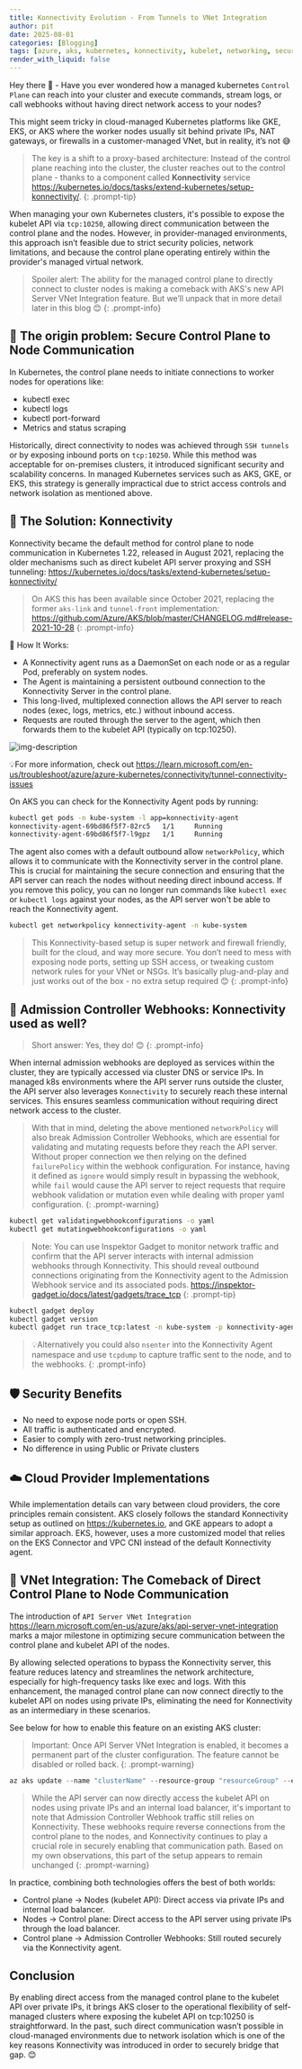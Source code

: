 ```yaml
---
title: Konnectivity Evolution - From Tunnels to VNet Integration
author: pit
date: 2025-08-01
categories: [Blogging]
tags: [azure, aks, kubernetes, konnectivity, kubelet, networking, security, admission-webhooks, control plane]
render_with_liquid: false
---
```


Hey there 🖖 - Have you ever wondered how a managed kubernetes `Control Plane` can reach into your cluster and execute commands, stream logs, or call webhooks without having direct network access to your nodes? 

This might seem tricky in cloud-managed Kubernetes platforms like GKE, EKS, or AKS where the worker nodes usually sit behind private IPs, NAT gateways, or firewalls in a customer-managed VNet, but in reality, it’s not 😅

> The key is a shift to a proxy-based architecture: Instead of the control plane reaching into the cluster, the cluster reaches out to the control plane - thanks to a component called **Konnectivity** service <https://kubernetes.io/docs/tasks/extend-kubernetes/setup-konnectivity/>.
{: .prompt-tip}

When managing your own Kubernetes clusters, it's possible to expose the kubelet API via `tcp:10250`, allowing direct communication between the control plane and the nodes. However, in provider-managed environments, this approach isn’t feasible due to strict security policies, network limitations, and because the control plane operating entirely within the provider's managed virtual network.

> Spoiler alert: The ability for the managed control plane to directly connect to cluster nodes is making a comeback with AKS's new API Server VNet Integration feature. But we’ll unpack that in more detail later in this blog 😊
{: .prompt-info}

## 🧭 The origin problem: Secure Control Plane to Node Communication

In Kubernetes, the control plane needs to initiate connections to worker nodes for operations like:

- kubectl exec
- kubectl logs
- kubectl port-forward
- Metrics and status scraping

Historically, direct connectivity to nodes was achieved through `SSH tunnels` or by exposing inbound ports on `tcp:10250`. While this method was acceptable for on-premises clusters, it introduced significant security and scalability concerns. In managed Kubernetes services such as AKS, GKE, or EKS, this strategy is generally impractical due to strict access controls and network isolation as mentioned above.

## 🚀 The Solution: Konnectivity

Konnectivity became the default method for control plane to node communication in Kubernetes 1.22, released in August 2021, replacing the older mechanisms such as direct kubelet API server proxying and SSH tunneling: <https://kubernetes.io/docs/tasks/extend-kubernetes/setup-konnectivity/>

> On AKS this has been available since October 2021, replacing the former `aks-link` and `tunnel-front` implementation: <https://github.com/Azure/AKS/blob/master/CHANGELOG.md#release-2021-10-28>
{: .prompt-info}

🔄 How It Works:

- A Konnectivity agent runs as a DaemonSet on each node or as a regular Pod, preferably on system nodes.
- The Agent is maintaining a persistent outbound connection to the Konnectivity Server in the control plane.
- This long-lived, multiplexed connection allows the API server to reach nodes (exec, logs, metrics, etc.) without inbound access.
- Requests are routed through the server to the agent, which then forwards them to the kubelet API (typically on tcp:10250).

![img-description](/assets/img/posts/konnectivity-evolution-from-tunnels-to-vnet-integration/aks-konnectivity-architecture.jpg)

💡For more information, check out <https://learn.microsoft.com/en-us/troubleshoot/azure/azure-kubernetes/connectivity/tunnel-connectivity-issues>

On AKS you can check for the Konnectivity Agent pods by running:

```bash
kubectl get pods -n kube-system -l app=konnectivity-agent
konnectivity-agent-69bd86f5f7-82rc5   1/1     Running
konnectivity-agent-69bd86f5f7-l9gpz   1/1     Running
```

The agent also comes with a default outbound allow `networkPolicy`, which allows it to communicate with the Konnectivity server in the control plane. This is crucial for maintaining the secure connection and ensuring that the API server can reach the nodes without needing direct inbound access. If you remove this policy, you can no longer run commands like `kubectl exec` or `kubectl logs` against your nodes, as the API server won't be able to reach the Konnectivity agent.

```bash
kubectl get networkpolicy konnectivity-agent -n kube-system 
```

> This Konnectivity-based setup is super network and firewall friendly, built for the cloud, and way more secure. You don’t need to mess with exposing node ports, setting up SSH access, or tweaking custom network rules for your VNet or NSGs. It’s basically plug-and-play and just works out of the box - no extra setup required 😊
{: .prompt-info}

## 🧩 Admission Controller Webhooks: Konnectivity used as well?

>Short answer: Yes, they do! 😊
{: .prompt-info}

When internal admission webhooks are deployed as services within the cluster, they are typically accessed via cluster DNS or service IPs. In managed k8s environments where the API server runs outside the cluster, the API server also leverages `Konnectivity` to securely reach these internal services. This ensures seamless communication without requiring direct network access to the cluster.

> With that in mind, deleting the above mentioned `networkPolicy` will also break Admission Controller Webhooks, which are essential for validating and mutating requests before they reach the API server. Without proper connection we then relying on the defined `failurePolicy` within the webhook configuration. For instance, having it defined as `ignore` would simply result in bypassing the webhook, while `fail` would cause the API server to reject requests that require webhook validation or mutation even while dealing with proper yaml configuration.
{: .prompt-warning}

```bash
kubectl get validatingwebhookconfigurations -o yaml
kubectl get mutatingwebhookconfigurations -o yaml
```

> Note: You can use Inspektor Gadget to monitor network traffic and confirm that the API server interacts with internal admission webhooks through Konnectivity. This should reveal outbound connections originating from the Konnectivity agent to the Admission Webhook service and its associated pods. <https://inspektor-gadget.io/docs/latest/gadgets/trace_tcp>
{: .prompt-tip}

```bash
kubectl gadget deploy
kubectl gadget version
kubectl gadget run trace_tcp:latest -n kube-system -p konnectivity-agent-xxxxxx --connect-only
```

> 💡Alternatively you could also `nsenter` into the Konnectivity Agent namespace and use `tcpdump` to capture traffic sent to the node, and to the webhooks.
{: .prompt-info}

## 🛡️ Security Benefits

- No need to expose node ports or open SSH.
- All traffic is authenticated and encrypted.
- Easier to comply with zero-trust networking principles.
- No difference in using Public or Private clusters

## ☁️ Cloud Provider Implementations

While implementation details can vary between cloud providers, the core principles remain consistent. AKS closely follows the standard Konnectivity setup as outlined on <https://kubernetes.io>, and GKE appears to adopt a similar approach. EKS, however, uses a more customized model that relies on the EKS Connector and VPC CNI instead of the default Konnectivity agent.

## 🔗 VNet Integration: The Comeback of Direct Control Plane to Node Communication

The introduction of `API Server VNet Integration` <https://learn.microsoft.com/en-us/azure/aks/api-server-vnet-integration> marks a major milestone in optimizing secure communication between the control plane and  kubelet API of the nodes.

By allowing selected operations to bypass the Konnectivity server, this feature reduces latency and streamlines the network architecture, especially for high-frequency tasks like exec and logs. With this enhancement, the managed control plane can now connect directly to the kubelet API on nodes using private IPs, eliminating the need for Konnectivity as an intermediary in these scenarios.

See below for how to enable this feature on an existing AKS cluster:

> Important: Once API Server VNet Integration is enabled, it becomes a permanent part of the cluster configuration. The feature cannot be disabled or rolled back.
{: .prompt-warning}

```powershell
az aks update --name "clusterName" --resource-group "resourceGroup" --enable-apiserver-vnet-integration --apiserver-subnet-id "apiserver-subnet-resource-id"
```

> While the API server can now directly access the kubelet API on nodes using private IPs and an internal load balancer, it's important to note that Admission Controller Webhook traffic still relies on Konnectivity. These webhooks require reverse connections from the control plane to the nodes, and Konnectivity continues to play a crucial role in securely enabling that communication path. Based on my own observations, this part of the setup appears to remain unchanged
{: .prompt-warning}

In practice, combining both technologies offers the best of both worlds:

- Control plane → Nodes (kubelet API): Direct access via private IPs and internal load balancer.
- Nodes → Control plane: Direct access to the API server using private IPs through the load balancer.
- Control plane → Admission Controller Webhooks: Still routed securely via the Konnectivity agent.

## Conclusion

By enabling direct access from the managed control plane to the kubelet API over private IPs, it brings AKS closer to the operational flexibility of self-managed clusters where exposing the kubelet API on tcp:10250 is straightforward. In the past, such direct communication wasn’t possible in cloud-managed environments due to network isolation which is one of the key reasons Konnectivity was introduced in order to securely bridge that gap. 😊
